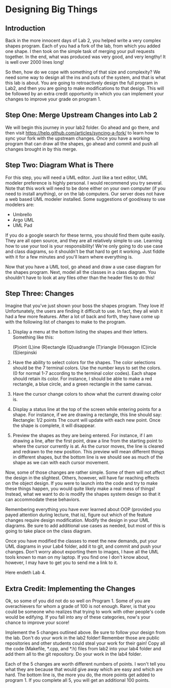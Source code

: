 # Designing Big Things

## Introduction
Back in the more innocent days of Lab 2, you helped write a very
complex shapes program.  Each of you had a fork of the lab, from which
you added one shape.  I then took on the simple task of merging your
pull requests together.  In the end, what was produced was very good,
and very lengthy!  It is well over 2000 lines long!

So then, how do we cope with something of that size and complexity?
We need some way to design all the ins and outs of the system, and
that is what this lab is about.  You are going to retroactively design
the full program in Lab2, and then you are going to make modifications
to that design.  This will be followed by an extra credit opportunity
in which you can implement your changes to improve your grade on
program 1.

## Step One: Merge Upstream Changes into Lab 2
We will begin this journey in your lab2 folder.  Go ahead and go
there, and then visit https://help.github.com/articles/syncing-a-fork/
to learn how to sync your fork with the upstream changes.  Once you
have a working program that can draw all the shapes, go ahead and
commit and push all changes brought in by this merge.

## Step Two: Diagram What is There
For this step, you will need a UML editor.  Just like a text editor,
UML modeler preference is highly personal.  I would recommend you try
several.  Note that this work will need to be done either on your own
computer (if you need to install anything), or on the lab computers.
Our server does not have a web based UML modeler installed.  Some
suggestions of good/easy to use modelers are:

* Umbrello
* Argo UML
* UML Pad

If you do a google search for these terms, you should find them quite
easily.  They are all open source, and they are all relatively simple
to use.  Learning how to use your tool is your responsibility!  We're
only going to do use case and class diagrams, so it shouldn't be that
hard to get it working.  Just fiddle with it for a few minutes and
you'll learn where everything is.

Now that you have a UML tool, go ahead and draw a use case diagram for
the shapes program.  Next, model all the classes in a class diagram.
You shouldn't have to look at any files other than the header files to
do this!

## Step Three: Changes
Imagine that you've just shown your boss the shapes program.  They
love it!  Unfortunately, the users are finding it difficult to use.
In fact, they all wish it had a few more features.  After a lot of
back and forth, they have come up with the following list of changes
to make to the program.

1. Display a menu at the bottom listing the shapes and their letters.
Something like this:

     (P)oint  (L)ine  (R)ectangle  (Q)uadrangle  (T)riangle (H)exagon
     (C)ircle (S)ierpinski
     
2. Have the ability to select colors for the shapes.  The color
selections should be the 7 terminal colors.  Use the number keys to
set the colors. (0 for normal 1-7 according to the terminal color
codes). Each shape should retain its color.  For instance, I should be
able to make a red rectangle, a blue circle, and a green rectangle in
the same canvas.

3. Have the cursor change colors to show what the current drawing
color is.

4. Display a status line at the top of the screen while entering
points for a shape.  For instance, if we are drawing a rectangle, this
line should say:
     Rectangle:  1/2 points
The count will update with each new point.  Once the shape is
complete, it will disappear.

5. Preview the shapes as they are being entered.  For instance, if I
am drawing a line, after the first point, draw a line from the
starting point to where the cursor currently is at.  As the cursor
moves, the line is cleared and redrawn to the new position.  This
preview will mean different things in different shapes, but the bottom
line is we should see as much of the shape as we can with each cursor
movement.


Now, some of those changes are rather simple.  Some of them will not
affect the design in the slightest.  Others, however, will have far
reaching effects on the object design.  If you were to launch into the
code and try to make these things happen, you would quite likely make
a real mess of things!  Instead, what we want to do is modify the
shapes system design so that it can accommodate these behaviors.

Remembering everything you have ever learned about OOP (provided you
payed attention during lecture, that is), figure out which of the
feature changes require design modification.  Modify the design in
your UML diagrams.  Be sure to add additional use cases as needed, but
most of this is going to take place on the class diagram.

Once you have modified the classes to meet the new demands, put your
UML diagrams in your Lab4 folder, add it to git, and commit and push
your changes.  Don't worry about exporting them to images, I have all
the UML tools known to man on my laptop.  If you find one I don't know
about, however, I may have to get you to send me a link to it.  

Here endeth Lab 4.


## Extra Credit: Implementing the Changes
Ok, so some of you did not do so well on Program 1.  Some of you are
overachievers for whom a grade of 100 is not enough.  Rarer, is that
you could be someone who realizes that trying to work with other
people's code would be edifying. If you fall into any of these
categories, now's your chance to improve your score! 

Implement the 5 changes outlined above.  Be sure to follow your design
from the lab.  Don't do your work in the lab2 folder!  Remember those
are public repositories and other students could steal your work for
their gain! Copy all the code (Makefile, *.cpp, and *.h) files from
lab2 into your lab4 folder and add them all to the git repository. Do
your work in the lab4 folder.

Each of the 5 changes are worth different numbers of points.  I won't
tell you what they are because that would give away which are easy and
which are hard.  The bottom line is, the more you do, the more points
get added to program 1.  If you complete all 5, you will get an
additional 100 points.